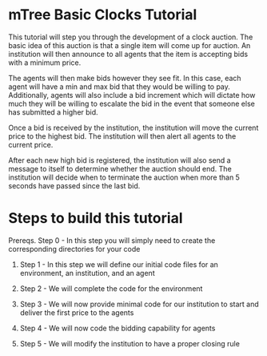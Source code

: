 # mTree Basic Clocks Tutorial

This tutorial will step you through the development of a clock auction. The basic idea of this auction is that a single item will come up for auction. An institution will then announce to all agents that the item is accepting bids with a minimum price. 

The agents will then make bids however they see fit. In this case, each agent will have a min and max bid that they would be willing to pay. Additionally, agents will also include a bid increment which will dictate how much they will be willing to escalate the bid in the event that someone else has submitted a higher bid.

Once a bid is received by the institution, the institution will move the current price to the highest bid. The institution will then alert all agents to the current price. 

After each new high bid is registered, the institution will also send a message to itself to determine whether the auction should end. The institution will decide when to terminate the auction when more than 5 seconds have passed since the last bid.

# Steps to build this tutorial

Prereqs. Step 0 - In this step you will simply need to create the corresponding directories for your code

1. Step 1 - In this step we will define our initial code files for an environment, an institution, and an agent

2. Step 2 - We will complete the code for the environment

3. Step 3 - We will now provide minimal code for our institution to start and deliver the first price to the agents

4. Step 4 - We will now code the bidding capability for agents

5. Step 5 - We will modify the institution to have a proper closing rule